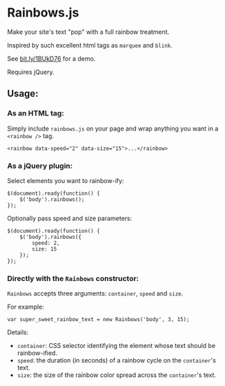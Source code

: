 # Rainbows.js

Make your site's text "pop" with a full rainbow treatment.

Inspired by such excellent html tags as `marquee` and `blink`.

See [bit.ly/1BUkD76](http://bit.ly/1BUkD76) for a demo.

Requires jQuery.

## Usage:

### As an HTML tag:

Simply include `rainbows.js` on your page and wrap anything you want in a `<rainbow />` tag.

    <rainbow data-speed="2" data-size="15">...</rainbow>

### As a jQuery plugin:

Select elements you want to rainbow-ify:

    $(document).ready(function() {
        $('body').rainbows();
    });

Optionally pass speed and size parameters:

    $(document).ready(function() {
        $('body').rainbows({
            speed: 2,
            size: 15
        });
    });

### Directly with the `Rainbows` constructor:

`Rainbows` accepts three arguments: `container`, `speed` and `size`.

For example:

    var super_sweet_rainbow_text = new Rainbows('body', 3, 15);

Details:

- `container`: CSS selector identifying the element whose text should be rainbow-ified.
- `speed`: the duration (in seconds) of a rainbow cycle on the `container`'s text.
- `size`: the size of the rainbow color spread across the `container`'s text.
